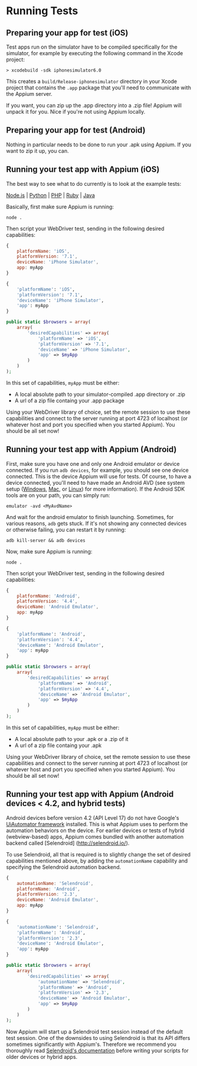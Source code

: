 # Running Tests

## Preparing your app for test (iOS)

Test apps run on the simulator have to be compiled specifically for the
simulator, for example by executing the following command in the Xcode project:

    > xcodebuild -sdk iphonesimulator6.0

This creates a `build/Release-iphonesimulator` directory in your Xcode project
that contains the `.app` package that you'll need to communicate with the
Appium server.

If you want, you can zip up the .app directory into a .zip file! Appium will
unpack it for you. Nice if you're not using Appium locally.

## Preparing your app for test (Android)

Nothing in particular needs to be done to run your .apk using Appium. If you
want to zip it up, you can.

## Running your test app with Appium (iOS)

The best way to see what to do currently is to look at the example tests:

[Node.js](/sample-code/examples/node) | [Python](/sample-code/examples/python) | [PHP](/sample-code/examples/php) | [Ruby](/sample-code/examples/ruby) | [Java](/sample-code/examples/java)

Basically, first make sure Appium is running:

    node .

Then script your WebDriver test, sending in the following desired capabilities:

```js
{
    platformName: 'iOS',
    platformVersion: '7.1',
    deviceName: 'iPhone Simulator',
    app: myApp
}
```

```python
{
    'platformName': 'iOS',
    'platformVersion': '7.1',
    'deviceName': 'iPhone Simulator',
    'app': myApp
}
```

```php
public static $browsers = array(
    array(
        'desiredCapabilities' => array(
            'platformName' => 'iOS',
            'platformVersion' => '7.1',
            'deviceName' => 'iPhone Simulator',
            'app' => $myApp
        )
    )
);
```

In this set of capabilities, `myApp` must be either:

* A local absolute path to your simulator-compiled .app directory or .zip
* A url of a zip file containg your .app package

Using your WebDriver library of choice, set the remote session to use these
capabilities and connect to the server running at port 4723 of localhost (or
whatever host and port you specified when you started Appium). You should be
all set now!

## Running your test app with Appium (Android)

First, make sure you have one and only one Android emulator or device
connected. If you run `adb devices`, for example, you should see one device
connected. This is the device Appium will use for tests. Of course, to have
a device connected, you'll need to have made an Android AVD (see system
setup ([Windows](running-on-windows.md),
[Mac](running-on-osx.md),
or [Linux](running-on-linux.md))
for more information). If the Android SDK tools are on your path, you can
simply run:

    emulator -avd <MyAvdName>

And wait for the android emulator to finish launching. Sometimes, for various
reasons, `adb` gets stuck. If it's not showing any connected devices or
otherwise failing, you can restart it by running:

    adb kill-server && adb devices

Now, make sure Appium is running:

    node .

Then script your WebDriver test, sending in the following desired capabilities:

```js
{
    platformName: 'Android',
    platformVersion: '4.4',
    deviceName: 'Android Emulator',
    app: myApp
}
```

```python
{
    'platformName': 'Android',
    'platformVersion': '4.4',
    'deviceName': 'Android Emulator',
    'app': myApp
}
```

```php
public static $browsers = array(
    array(
        'desiredCapabilities' => array(
            'platformName' => 'Android',
            'platformVersion' => '4.4',
            'deviceName' => 'Android Emulator',
            'app' => $myApp
        )
    )
);
```

In this set of capabilities, `myApp` must be either:

* A local absolute path to your .apk or a .zip of it
* A url of a zip file containg your .apk

Using your WebDriver library of choice, set the remote session to use these
capabilities and connect to the server running at port 4723 of localhost (or
whatever host and port you specified when you started Appium). You should be
all set now!

## Running your test app with Appium (Android devices &lt; 4.2, and hybrid tests)

Android devices before version 4.2 (API Level 17) do not have Google's
[UiAutomator framework](http://developer.android.com/tools/help/uiautomator/index.html)
installed. This is what Appium uses to perform the automation behaviors on
the device. For earlier devices or tests of hybrid (webview-based) apps,
Appium comes bundled with another automation backend called [Selendroid]
(http://selendroid.io/).

To use Selendroid, all that is required is to slightly change the set of
desired capabilities mentioned above, by adding the `automationName` capability
and specifying the Selendroid automation backend.

```js
{
    automationName: 'Selendroid',
    platformName: 'Android',
    platformVersion: '2.3',
    deviceName: 'Android Emulator',
    app: myApp
}
```

```python
{
    'automationName': 'Selendroid',
    'platformName': 'Android',
    'platformVersion': '2.3',
    'deviceName': 'Android Emulator',
    'app': myApp
}
```

```php
public static $browsers = array(
    array(
        'desiredCapabilities' => array(
            'automationName' => 'Selendroid',
            'platformName' => 'Android',
            'platformVersion' => '2.3',
            'deviceName' => 'Android Emulator',
            'app' => $myApp
        )
    )
);
```

Now Appium will start up a Selendroid test session instead of the default test
session. One of the downsides to using Selendroid is that its API differs
sometimes significantly with Appium's. Therefore we recommend you thoroughly
read [Selendroid's documentation](http://selendroid.io/native.html) before
writing your scripts for older devices or hybrid apps.

